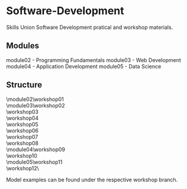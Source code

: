 # Software-Development
Skills Union Software Development pratical and workshop materials.

## Modules
module02 - Programming Fundamentals
module03 - Web Development
module04 - Application Development
module05 - Data Science

## Structure
\module02\workshop01\
\module03\workshop02\
         \workshop03\
         \workshop04\
         \workshop05\
         \workshop06\
         \workshop07\
         \workshop08\
\module04\workshop09\
         \workshop10\
\module05\workshop11\
         \workshop12\

Model examples can be found under the respective workshop branch.